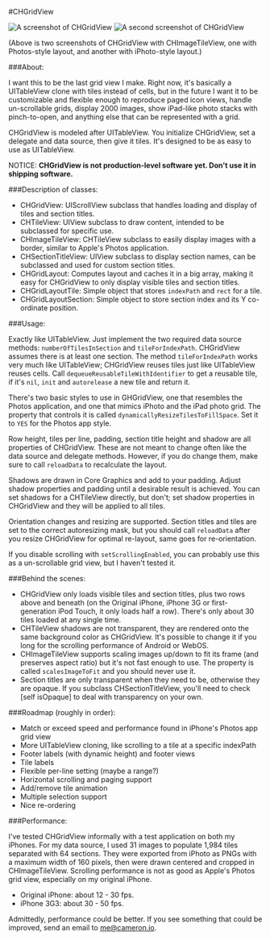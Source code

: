 #CHGridView

![A screenshot of CHGridView](http://cameron.io/files/CHGridView-sizedToGrid.png) ![A second screenshot of CHGridView](http://cameron.io/files/CHGridView-centered.png)

(Above is two screenshots of CHGridView with CHImageTileView, one with Photos-style layout, and another with iPhoto-style layout.)

###About:

I want this to be the last grid view I make. Right now, it's basically a UITableView clone with tiles instead of cells, but in the future I want it to be customizable and flexible enough to reproduce paged icon views, handle un-scrollable grids, display 2000 images, show iPad-like photo stacks with pinch-to-open, and anything else that can be represented with a grid.

CHGridView is modeled after UITableView. You initialize CHGridView, set a delegate and data source, then give it tiles. It's designed to be as easy to use as UITableView.

NOTICE: **CHGridView is not production-level software yet. Don't use it in shipping software.**

###Description of classes:

- CHGridView: UIScrollView subclass that handles loading and display of tiles and section titles.
- CHTileView: UIView subclass to draw content, intended to be subclassed for specific use.
- CHImageTileView: CHTileView subclass to easily display images with a border, similar to Apple's Photos application.
- CHSectionTitleView: UIView subclass to display section names, can be subclassed and used for custom section titles.
- CHGridLayout: Computes layout and caches it in a big array, making it easy for CHGridView to only display visible tiles and section titles.
- CHGridLayoutTile: Simple object that stores `indexPath` and `rect` for a tile.
- CHGridLayoutSection: Simple object to store section index and its Y co-ordinate position.

###Usage:

Exactly like UITableView. Just implement the two required data source methods: `numberOfTilesInSection` and `tileForIndexPath`. CHGridView assumes there is at least one section. The method `tileForIndexPath` works very much like UITableView; CHGridView reuses tiles just like UITableView reuses cells. Call `dequeueReusableTileWithIdentifier` to get a reusable tile, if it's `nil`, `init` and `autorelease` a new tile and return it.

There's two basic styles to use in GHGridView, one that resembles the Photos application, and one that mimics iPhoto and the iPad photo grid. The property that controls it is called `dynamicallyResizeTilesToFillSpace`. Set it to `YES` for the  Photos app style.

Row height, tiles per line, padding, section title height and shadow are all properties of CHGridView. These are not meant to change often like the data source and delegate methods. However, if you do change them, make sure to call `reloadData` to recalculate the layout.

Shadows are drawn in Core Graphics and add to your padding. Adjust shadow properties and padding until a desirable result is achieved. You can set shadows for a CHTileView directly, but don't; set shadow properties in CHGridView and they will be applied to all tiles.

Orientation changes and resizing are supported. Section titles and tiles are set to the correct autoresizing mask, but you should call `reloadData` after you resize CHGridView for optimal re-layout, same goes for re-orientation.

If you disable scrolling with `setScrollingEnabled`, you can probably use this as a un-scrollable grid view, but I haven't tested it.

###Behind the scenes:

- CHGridView only loads visible tiles and section titles, plus two rows above and beneath (on the Original iPhone, iPhone 3G or first-generation iPod Touch, it only loads half a row). There's only about 30 tiles loaded at any single time.
- CHTileView shadows are not transparent, they are rendered onto the same background color as CHGridView. It's possible to change it if you long for the scrolling performance of Android or WebOS.
- CHImageTileView supports scaling images up/down to fit its frame (and preserves aspect ratio) but it's not fast enough to use. The property is called `scalesImageToFit` and you should never use it.
- Section titles are only transparent when they need to be, otherwise they are opaque. If you subclass CHSectionTitleView, you'll need to check [self isOpaque] to deal with transparency on your own.

###Roadmap (roughly in order):

- Match or exceed speed and performance found in iPhone's Photos app grid view
- More UITableView cloning, like scrolling to a tile at a specific indexPath
- Footer labels (with dynamic height) and footer views
- Tile labels
- Flexible per-line setting (maybe a range?)
- Horizontal scrolling and paging support
- Add/remove tile animation
- Multiple selection support
- Nice re-ordering

###Performance:

I've tested CHGridView informally with a test application on both my iPhones. For my data source, I used 31 images to populate 1,984 tiles separated with 64 sections. They were exported from iPhoto as PNGs with a maximum width of 160 pixels, then  were drawn centered and cropped in CHImageTileView. Scrolling performance is not as good as Apple's Photos grid view, especially on my original iPhone.

- Original iPhone: about 12 - 30 fps.
- iPhone 3G3: about 30 - 50 fps.

Admittedly, performance could be better. If you see something that could be improved, send an email to [me@cameron.io](mailto:me@cameron.io).
